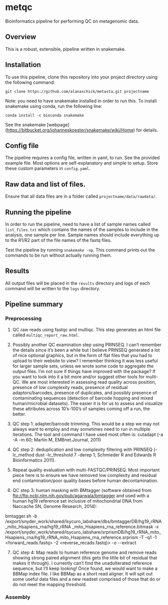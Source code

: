 # metqc

Bioinformatics pipeline for performing QC on metagenomic data.

## Overview

This is a robust, extensible, pipeline written in snakemake. 

## Installation

To use this pipeline, clone this repository into your project directory using the following command:

```
git clone https://github.com/alanaschick/metasta.git projectname
```

Note: you need to have snakemake installed in order to run this. To install snakemake using conda, run the following line:

```
conda install -c bioconda snakemake
```

See the snakemake [webpage] (https://bitbucket.org/johanneskoester/snakemake/wiki/Home) for details.

## Config file

The pipeline requires a config file, written in yaml, to run. See the provided example file. Most options are self-explanatory and simple to setup. Store these custom parameters in `config.yaml`.

## Raw data and list of files.

Ensure that all data files are in a folder called `projectname/data/rawdata/`. 

## Running the pipeline

In order to run the pipeline, need to have a list of sample names called `list_files.txt` which contains the names of the samples to include in the analysis, one sample per line. Sample names should include everything up to the R1/R2 part of the file names of the fastq files.

Test the pipeline by running `snakemake -np`. This command prints out the commands to be run without actually running them. 

## Results

All output files will be placed in the `results` directory and logs of each command will be written to the `logs` directory.

## Pipeline summary

### Preprocessing

1) QC raw reads using fastqc and multiqc. This step generates an html file called `multiqc_report_raw.html`.

2) Possibly another QC examination step using PRINSEQ. I can’t remember the details since it’s been a while but I believe PRINSEQ generated a lot of nice optional graphics, but in the form of flat files that you had to upload to their website to view? I remember thinking it was less useful for larger sample sets, unless we wrote some code to aggregate the output files. I’m not sure if things have improved with the package? If you want to look into it a bit more and/or suggest other tools for multi-QC. We are most interested in assessing read quality across position, presence of low complexity reads, presence of residual adaptors/barcodes, presence of duplicates, and possibly presence of contaminating sequences (detection of barcode hopping and mixed human/microbial datasets). The easier it is for us to assess and visualize these attributes across 10’s-100’s of samples coming off a run, the better.

3) QC step 1: adapter/barcode trimming. This would be a step we may not always want to employ and may sometimes need to run in multiple iterations. The tool and command I have used most often is:
cutadapt (-a <adapter seq> -A <adapter seq> -m 60; Martin M, EMBnet.Journal, 2011)

4) QC step 2: deduplication and low complexity filtering with PRINSEQ (-lc_method dust -lc_threshold 7 -derep 1; Schmieder R and Edwards R Bioinformatics 2011).

5) Repeat quality evaluation with multi-FASTQC/PRINSEQ. Most important piece here is to ensure we have removed low complexity and residual end contamination/poor quality bases before human decontamination.

6) QC step 3: human masking with BMtagger (software obtained from ftp://ftp.ncbi.nlm.nih.gov/pub/agarwala/bmtagger and used with a human hg19 reference set inclusive of mitochondrial DNA from Naccache SN, Genome Research, 2014):
 
bmtagger.sh -b /export/snyder_work/shared/lsycuro_labshare/dbs/bmtaggerDB/hg19_rRNA_mito_Hsapiens_rna/hg19_rRNA _mito_Hsapiens_rna_reference.bitmask -x /export/snyder_work/shared/lsycuro_labshare/srprismDB/hg19_rRNA_mito_Hsapiens_rna/hg19_rRNA_mito_Hsapiens_rna_reference.srprism -T <temp directory>  -q1 -1 <forward_reads.fastq> -2 <reverse_recads.fastq)> -o  <output directory> --extract
 
7) QC step 4: Map reads to human reference genome and remove reads showing strong paired alignment (this gets the little bit of residual that makes it through). I currently can’t find the unadulterated reference sequence, but I’ll keep looking! Once found, we would want to make a BBMap index file. I like BBMap as a short read aligner. It will spit out some useful data files and a new readset comprised of those that do or do not meet the mapping threshold.

### Assembly


